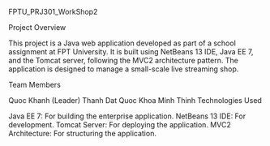 
FPTU_PRJ301_WorkShop2

Project Overview

This project is a Java web application developed as part of a school assignment at FPT University. It is built using NetBeans 13 IDE, Java EE 7, and the Tomcat server, following the MVC2 architecture pattern. The application is designed to manage a small-scale live streaming shop.

Team Members

Quoc Khanh (Leader)
Thanh Dat
Quoc Khoa
Minh Thinh
Technologies Used

Java EE 7: For building the enterprise application.
NetBeans 13 IDE: For development.
Tomcat Server: For deploying the application.
MVC2 Architecture: For structuring the application.
